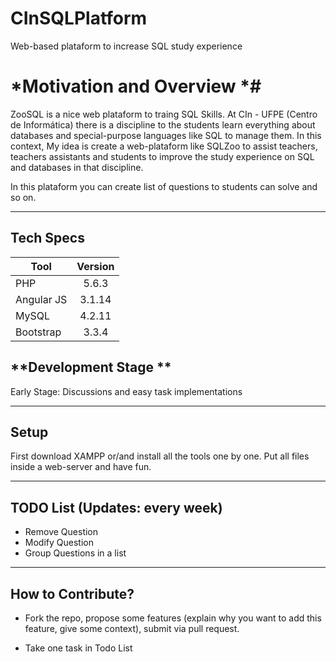 # CInSQLPlatform
Web-based plataform to increase SQL study experience

# *Motivation and Overview *#


ZooSQL is a nice web plataform to traing SQL Skills. At CIn - UFPE (Centro de Informática) there is a discipline to the students learn everything about databases and special-purpose languages like SQL to manage them. In this context, My idea is create a web-plataform like SQLZoo to assist teachers, teachers assistants and students to improve the study experience on SQL and databases in that discipline.

In this plataform you can create list of questions to students can solve and so on. 


------------
## **Tech Specs**

| Tool                                 | Version          |
| ------------------------------------ |:----------------:|
| PHP                                  | 5.6.3            |
| Angular JS                           | 3.1.14           |
| MySQL                                | 4.2.11           |
| Bootstrap                            | 3.3.4            |

## **Development Stage **

Early Stage: Discussions and easy task implementations

------------
## **Setup**

First download XAMPP or/and install all the tools one by one. Put all files inside a web-server and have fun.

------------

## **TODO List** (Updates: every week)

* Remove Question
* Modify Question
* Group Questions in a list
------------
## **How to Contribute?**

* Fork the repo, propose some features (explain why you want to add this feature, give some context), submit via pull request.

* Take one task in Todo List
